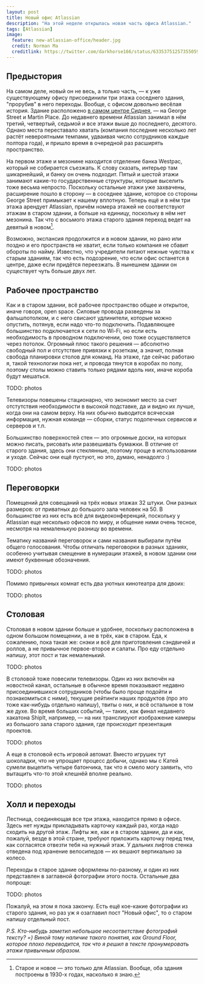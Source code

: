 ```yaml
---
layout: post
title: Новый офис Atlassian
description: "На этой неделе открылась новая часть офиса Atlassian."
tags: [Atlassian]
image:
  feature: new-atlassian-office/header.jpg
  credit: Norman Ma
  creditlink: https://twitter.com/darkhorse166/status/633537512573550592
---
```


## Предыстория

На самом деле, новый он не весь, а только часть, — к уже существующему офису присоединили три этажа соседнего здания, "прорубив" в него переходы.
Вообще, с офисом довольно весёлая история. Здание расположено [в самом центре Сиднея](https://www.google.com.au/maps/place/Atlassian/@-33.8673329,151.2070034,17z/data=!3m1!4b1!4m2!3m1!1s0x6b12ae393a03d8ff:0x8fead86f5e91b507), — на George Street и Martin Place.
До недавнего времени Atlassian занимал в нём третий, четвертый, седьмой и все этажи выше до последнего, десятого. Однако места переставало хватать 
(компания последние несколько лет растёт невероятными темпами, удваивая число сотрудников каждые полтора года), и пришло время в очередной раз 
расширять пространство.

На первом этаже и мезонине находится отделение банка Westpac, который не собирается съезжать. К слову сказать, интерьер там шикарнейший, 
и банку он очень подходит. Пятый и шестой этажи занимают какие-то государственные структуры, которые выселить тоже весьма непросто. Поскольку 
остальные этажи уже захвачены, расширение пошло в сторону — в соседнее здание, которое со стороны George Street примыкает к нашему вплотную. 
Теперь ещё и в нём три этажа арендует Atlassian, причём номера этажей не соответствуют этажам в старом здании, а больше на единицу, поскольку в нём нет
мезонина. Так что с восьмого этажа старого здания переход ведет на девятый в новом[^1].

[^1]: Cтарое и новое — это только для Atlassian. Вообще, оба здания построены в 1930-х годах, насколько я знаю.

Возможно, экспансия продолжится и в новом здании, но рано или поздно и его пространств не хватит, если только компания не сбавит обороты по найму.
Известно, что учредители питают нежные чувства к старым зданиям, так что есть подозрение, что если офис останется в центре, даже если придётся 
переезжать. В нынешнем здании он существует чуть больше двух лет.

## Рабочее пространство

Как и в старом здании, всё рабочее пространство общее и открытое, иначе говоря, open space. Силовые провода разведены за фальшпотолком, и с него 
свисают удлинители, которые можно опустить, потянув, если надо что-то подключить. Подавляющее большинство подключается к сети по Wi-Fi, но если 
есть необходимость в проводном подключении, оно тоже осуществляется через потолок. Огромный плюс такого решения — абсолютно свободный пол и 
отсутствие привязки к розеткам, а значит, полная свобода планировки столов для команд. На этаже, где сейчас работаю я, такой технологии пока нет, и
провода тянутся в коробах по полу, поэтому столы можно ставить только рядами вдоль них, иначе короба будут мешаться.

TODO: photos 

Телевизоры повешены стационарно, что экономит место за счет отстутствия необходимости в высокой подставке, да и видно их лучше, когда они на самом 
верху. На них обычно выводится всяческая информация, нужная команде — сборки, статус подопечных сервисов и серверов и т.п.

Большинство поверхностей стен — это огромные доски, на которых можно писать, рисовать или развешивать бумажки. В отличие от старого здания, здесь они 
стеклянные, поэтому проще в использовании и уходе. Сейчас они ещё пустуют, но это, думаю, ненадолго :)

TODO: photos

## Переговорки

Помещений для совещаний на трёх новых этажах 32 штуки. Они разных размеров: от приватных до большого зала человек на 50. В большинстве из них есть 
всё для видеоконференций, поскольку у Atlassian еще несколько офисов по миру, и общение ними очень тесное, несмотря на немаленькую разницу во времени.

Тематику названий переговорок и сами названия выбирали путём общего голосования. Чтобы отличать переговорки в разных зданиях, особенно учитывая 
смещение в нумерации этажей, в новом здании они имеют буквенные обозначения. 

TODO: photos

Помимо привычных комнат есть два уютных кинотеатра для двоих:

TODO: photos

## Столовая

Столовая в новом здании больше и удобнее, поскольку расположена в одном большом помещении, а не в трёх, как в старом. Еда, к сожалению, пока такая же: 
снэки и всё для приготовления сэндвичей и роллов, а не привычное первое-второе и салаты. Про еду отдельно напишу, этот пост и так немаленький.

TODO: photos

В столовой тоже повесили телевизоры. Один из них включён на новостной канал, остальные в обычное время показывают недавно присоединившихся сотрудников 
(чтобы было проще подойти и познакомиться с ними), текущие рейтинги наших продуктов (про это тоже как-нибудь отдельно напишу), твиты о них, и всё 
остальное в том же духе. Во время больших событий, — таких, как финал недавнего хакатона ShipIt, например, — на них транслируют изображение камеры 
из большого зала старого здания, где происходит презентация проектов.

TODO: photos

А еще в столовой есть игровой автомат. Вместо игрушек тут шоколадки, что не упрощает процесс добычи, однако мы с Катей сумели выцепить четыре 
батончика, так что я смело могу заявить, что вытащить что-то этой клешнёй вполне реально.

TODO: photos

## Холл и переходы

Лестница, соединяющая все три этажа, находится прямо в офисе. Здесь нет нужды прикладывать карточку каждый раз, когда надо сходить на другой этаж.
Лифты же, как и в старом здании, да и как, пожалуй, везде в этой стране, требуют приложить карточку перед тем, как согласятся отвезти тебя на 
нужный этаж. У дальних лифтов стенка отведена под хранение велосипедов — их вешают вертикально за колесо.

Переходы в старое здание оформлены по-разному, и один из них представлен в заглавной фотографии этого поста. Остальные два попроще:

TODO: photos


 
Пожалуй, на этом я пока закончу. Есть ещё кое-какие фотографии из старого здания, но раз уж я озаглавил пост "Новый офис", то о старом напишу 
отдельный пост. 


*P.S. Кто-нибудь заметил небольшое несоответствие фотографий тексту? =) Виной тому наличие такого понятия, как Ground Floor, которое плохо 
переводится, так что я решил в тексте пронумеровать этажи привычным образом.*